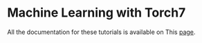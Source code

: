 Machine Learning with Torch7
============================

All the documentation for these tutorials is available on
This [page](https://github.com/clementfarabet/ipam-tutorials/tree/master/th_tutorials).
